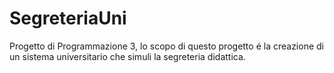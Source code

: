 # SegreteriaUni
Progetto di Programmazione 3, lo scopo di questo progetto é la creazione di un sistema universitario che simuli la segreteria didattica.
